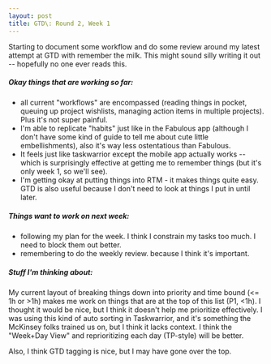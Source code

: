 ```yaml
---
layout: post
title: GTD\: Round 2, Week 1
---
```


Starting to document some workflow and do some review around my latest attempt at GTD with remember the milk. This might sound silly writing it out -- hopefully no one ever reads this.

##### Okay things that are working so far:

- all current "workflows" are encompassed (reading things in pocket, queuing up project wishlists, managing action items in multiple projects). Plus it's not super painful.
- I'm able to replicate "habits" just like in the Fabulous app (although I don't have some kind of guide to tell me about cute little embellishments), also it's way less ostentatious than Fabulous.
- It feels just like taskwarrior except the mobile app actually works -- which is surprisingly effective at getting me to remember things (but it's only week 1, so we'll see).
- I'm getting okay at putting things into RTM - it makes things quite easy. GTD is also useful because I don't need to look at things I put in until later.

##### Things want to work on next week:

- following my plan for the week. I think I constrain my tasks too much. I need to block them out better.
- remembering to do the weekly review. because I think it's important.

##### Stuff I'm thinking about:

My current layout of breaking things down into priority and time bound (<= 1h or >1h) makes me work on things that are at the top of this list (P1, <1h). I thought it would be nice, but I think it doesn't help me prioritize effectively. I was using this kind of auto sorting in Taskwarrior, and it's something the McKinsey folks trained us on, but I think it lacks context. I think the "Week+Day View" and reprioritizing each day (TP-style) will be better.


Also, I think GTD tagging is nice, but I may have gone over the top.






